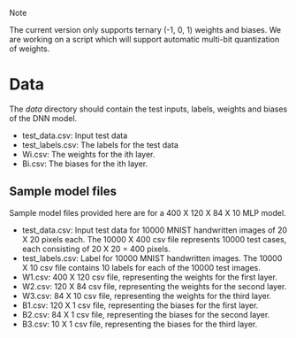 > [!NOTE]  
> The current version only supports ternary (-1, 0, 1) weights and biases. We are working on a script which will support automatic multi-bit quantization of weights.

# Data
The _data_ directory should contain the test inputs, labels, weights and biases of the DNN model.
- test_data.csv: Input test data
- test_labels.csv: The labels for the test data
- Wi.csv: The weights for the ith layer.
- Bi.csv: The biases for the ith layer.


## Sample model files
Sample model files provided here are for a 400 X 120 X 84 X 10 MLP model.
- test_data.csv: Input test data for 10000 MNIST handwritten images of 20 X 20 pixels each. The 10000 X 400 csv file represents 10000 test cases, each consisting of 20 X 20 = 400 pixels.
- test_labels.csv: Label for 10000 MNIST handwritten images. The 10000 X 10 csv file contains 10 labels for each of the 10000 test images.
- W1.csv: 400 X 120 csv file, representing the weights for the first layer.
- W2.csv: 120 X 84 csv file, representing the weights for the second layer.
- W3.csv: 84 X 10 csv file, representing the weights for the third layer.
- B1.csv: 120 X 1 csv file, representing the biases for the first layer.
- B2.csv: 84 X 1 csv file, representing the biases for the second layer.
- B3.csv: 10 X 1 csv file, representing the biases for the third layer.
